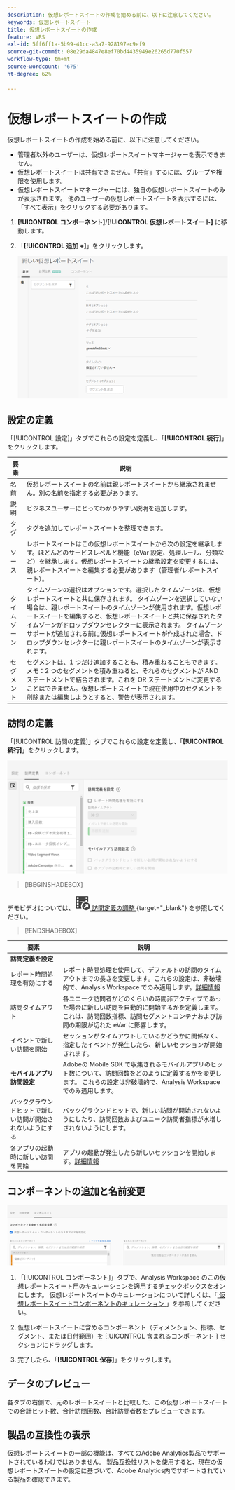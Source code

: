 ```yaml
---
description: 仮想レポートスイートの作成を始める前に、以下に注意してください。
keywords: 仮想レポートスイート
title: 仮想レポートスイートの作成
feature: VRS
exl-id: 5ff6ff1a-5b99-41cc-a3a7-928197ec9ef9
source-git-commit: 08e29da4847e8ef70bd4435949e26265d770f557
workflow-type: tm+mt
source-wordcount: '675'
ht-degree: 62%

---
```


# 仮想レポートスイートの作成

仮想レポートスイートの作成を始める前に、以下に注意してください。

* 管理者以外のユーザーは、仮想レポートスイートマネージャーを表示できません。
* 仮想レポートスイートは共有できません。「共有」するには、グループや権限を使用します。
* 仮想レポートスイートマネージャーには、独自の仮想レポートスイートのみが表示されます。 他のユーザーの仮想レポートスイートを表示するには、「すべて表示」をクリックする必要があります。

1. **[!UICONTROL コンポーネント]**/**[!UICONTROL 仮想レポートスイート]** に移動します。
1. 「**[!UICONTROL 追加 +]**」をクリックします。

   ![](assets/new_vrs.png)

## 設定の定義

「[!UICONTROL 設定]」タブでこれらの設定を定義し、「**[!UICONTROL 続行]**」をクリックします。

| 要素 | 説明 |
| --- |--- |
| 名前 | 仮想レポートスイートの名前は親レポートスイートから継承されません。別の名前を指定する必要があります。 |
| 説明 | ビジネスユーザーにとってわかりやすい説明を追加します。 |
| タグ | タグを追加してレポートスイートを整理できます。 |
| ソース | レポートスイートはこの仮想レポートスイートから次の設定を継承します。ほとんどのサービスレベルと機能（eVar 設定、処理ルール、分類など）を継承します。仮想レポートスイートの継承設定を変更するには、親レポートスイートを編集する必要があります（管理者/レポートスイート）。 |
| タイムゾーン | タイムゾーンの選択はオプションです。選択したタイムゾーンは、仮想レポートスイートと共に保存されます。 タイムゾーンを選択していない場合は、親レポートスイートのタイムゾーンが使用されます。仮想レポートスイートを編集すると、仮想レポートスイートと共に保存されたタイムゾーンがドロップダウンセレクターに表示されます。 タイムゾーンサポートが追加される前に仮想レポートスイートが作成された場合、ドロップダウンセレクターに親レポートスイートのタイムゾーンが表示されます。 |
| セグメント | セグメントは、1 つだけ追加することも、積み重ねることもできます。メモ：2 つのセグメントを積み重ねると、それらのセグメントが AND ステートメントで結合されます。これを OR ステートメントに変更することはできません。仮想レポートスイートで現在使用中のセグメントを削除または編集しようとすると、警告が表示されます。 |

## 訪問の定義

「[!UICONTROL 訪問の定義]」タブでこれらの設定を定義し、「**[!UICONTROL 続行]**」をクリックします。

![](assets/visit-definition.png)


>[!BEGINSHADEBOX]

デモビデオについては、![VideoCheckedOut](/help/assets/icons/VideoCheckedOut.svg)[ 訪問定義の調整 ](https://video.tv.adobe.com/v/23545?quality=12&learn=on){target="_blank"} を参照してください。

>[!ENDSHADEBOX]

| 要素 | 説明 |
| --- |--- |
| **訪問定義を設定** |  |
| レポート時間処理を有効にする | レポート時間処理を使用して、デフォルトの訪問のタイムアウトまでの長さを変更します。これらの設定は、非破壊的で、Analysis Workspace でのみ適用します。[詳細情報](/help/components/vrs/vrs-report-time-processing.md) |
| 訪問タイムアウト | 各ユニーク訪問者がどのくらいの時間非アクティブであった場合に新しい訪問を自動的に開始するかを定義します。これは、訪問回数指標、訪問セグメントコンテナおよび訪問の期限が切れた eVar に影響します。 |
| イベントで新しい訪問を開始 | セッションがタイムアウトしているかどうかに関係なく、指定したイベントが発生したら、新しいセッションが開始されます。 |
| **モバイルアプリ訪問設定** | Adobeの Mobile SDK で収集されるモバイルアプリのヒット数について、訪問回数をどのように定義するかを変更します。 これらの設定は非破壊的で、Analysis Workspaceでのみ適用します。 |
| バックグラウンドヒットで新しい訪問が開始されないようにする | バックグラウンドヒットで、新しい訪問が開始されないようにしたり、訪問回数およびユニーク訪問者指標が水増しされないようにします。 |
| 各アプリの起動時に新しい訪問を開始 | アプリの起動が発生したら新しいセッションを開始します。[詳細情報](/help/components/vrs/vrs-mobile-visit-processing.md) |

## コンポーネントの追加と名前変更

![](assets/components.png)

1. 「[!UICONTROL コンポーネント]」タブで、Analysis Workspace のこの仮想レポートスイート用のキュレーションを適用するチェックボックスをオンにします。
仮想レポートスイートのキュレーションについて詳しくは、「[ 仮想レポートスイートコンポーネントのキュレーション ](https://experienceleague.adobe.com/docs/analytics/components/virtual-report-suites/vrs-components.html?lang=ja#virtual-report-suites)」を参照してください。

1. 仮想レポートスイートに含めるコンポーネント（ディメンション、指標、セグメント、または日付範囲）を [!UICONTROL  含まれるコンポーネント ] セクションにドラッグします。

1. 完了したら、「**[!UICONTROL 保存]**」をクリックします。

## データのプレビュー

各タブの右側で、元のレポートスイートと比較した、この仮想レポートスイートでの合計ヒット数、合計訪問回数、合計訪問者数をプレビューできます。

## 製品の互換性の表示

仮想レポートスイートの一部の機能は、すべてのAdobe Analytics製品でサポートされているわけではありません。 製品互換性リストを使用すると、現在の仮想レポートスイートの設定に基づいて、Adobe Analytics内でサポートされている製品を確認できます。
